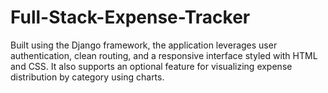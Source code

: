 # Full-Stack-Expense-Tracker
Built using the Django framework, the application leverages user authentication, clean routing, and a responsive interface styled with HTML and CSS. It also supports an optional feature for visualizing expense distribution by category using charts.

